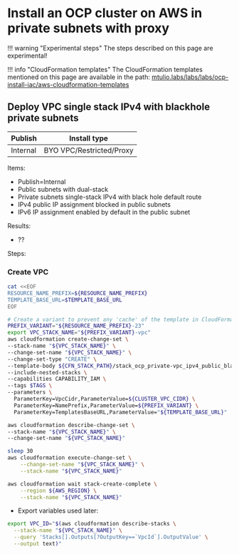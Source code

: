 # Install an OCP cluster on AWS in private subnets with proxy

!!! warning "Experimental steps"
    The steps described on this page are experimental!

!!! info "CloudFormation templates"
    The CloudFormation templates mentioned on this page are available in the path:
    [mtulio.labs/labs/labs/ocp-install-iac/aws-cloudformation-templates](https://github.com/mtulio/mtulio.labs/tree/master/labs/ocp-install-iac/aws-cloudformation-templates)


## Deploy VPC single stack IPv4 with blackhole private subnets

| Publish | Install type | 
| -- | -- |
| Internal | BYO VPC/Restricted/Proxy |

Items:

- Publish=Internal
- Public subnets with dual-stack
- Private subnets single-stack IPv4 with black hole default route
- IPv4 public IP assignment blocked in public subnets
- IPv6 IP assignment enabled by default in the public subnet

Results:

- ??

Steps:


### Create VPC

```sh
cat <<EOF
RESOURCE_NAME_PREFIX=${RESOURCE_NAME_PREFIX}
TEMPLATE_BASE_URL=$TEMPLATE_BASE_URL
EOF

# Create a variant to prevent any 'cache' of the template in CloudFormation
PREFIX_VARIANT="${RESOURCE_NAME_PREFIX}-23"
export VPC_STACK_NAME="${PREFIX_VARIANT}-vpc"
aws cloudformation create-change-set \
--stack-name "${VPC_STACK_NAME}" \
--change-set-name "${VPC_STACK_NAME}" \
--change-set-type "CREATE" \
--template-body ${CFN_STACK_PATH}/stack_ocp_private-vpc_ipv4_public_blackhole.yaml \
--include-nested-stacks \
--capabilities CAPABILITY_IAM \
--tags $TAGS \
--parameters \
  ParameterKey=VpcCidr,ParameterValue=${CLUSTER_VPC_CIDR} \
  ParameterKey=NamePrefix,ParameterValue=${PREFIX_VARIANT} \
  ParameterKey=TemplatesBaseURL,ParameterValue="${TEMPLATE_BASE_URL}"

aws cloudformation describe-change-set \
--stack-name "${VPC_STACK_NAME}" \
--change-set-name "${VPC_STACK_NAME}"

sleep 30
aws cloudformation execute-change-set \
    --change-set-name "${VPC_STACK_NAME}" \
    --stack-name "${VPC_STACK_NAME}"

aws cloudformation wait stack-create-complete \
    --region ${AWS_REGION} \
    --stack-name "${VPC_STACK_NAME}"
```

- Export variables used later:

```sh
export VPC_ID="$(aws cloudformation describe-stacks \
  --stack-name "${VPC_STACK_NAME}" \
  --query 'Stacks[].Outputs[?OutputKey==`VpcId`].OutputValue' \
  --output text)"
```